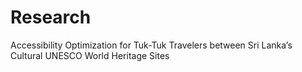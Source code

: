 # Research
Accessibility Optimization for Tuk-Tuk Travelers between Sri Lanka’s Cultural UNESCO World Heritage Sites
